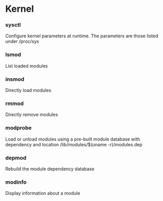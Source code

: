 # Kernel

### sysctl
Configure kernel parameters at runtime. The parameters are those listed under /proc/sys

### lsmod
List loaded modules

### insmod
Directly load modules

### rmmod
Directly remove modules

### modprobe
Load or unload modules using a pre-built module database with dependency and location
/lib/modules/$(uname -r)/modules.dep

### depmod
Rebuild the module dependency database

### modinfo
Display information about a module